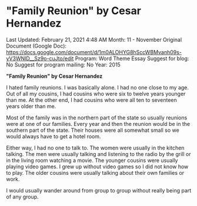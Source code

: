 # "Family Reunion" by Cesar Hernandez

Last Updated: February 21, 2021 4:48 AM
Month: 11 - November
Original Document (Google Doc): https://docs.google.com/document/d/1m0ALOHYG8hSccWBMvanh09s-yV3WNID__Sz9o-cuJto/edit
Program: Word Theme Essay
Suggest for blog: No
Suggest for program mailing: No
Year: 2015

**"Family Reunion" by Cesar Hernandez**

I hated family reunions. I was basically alone. I had no one close to my age. Out of all my cousins, I had cousins who were six to twelve years younger than me. At the other end, I had cousins who were all ten to seventeen years older than me.

Most of the family was in the northern part of the state so usually reunions were at one of our families. Every year and then the reunion would be in the southern part of the state. Their houses were all somewhat small so we would always have to get a hotel room.

Either way, I had no one to talk to. The women were usually in the kitchen talking. The men were usually talking and listening to the radio by the grill or in the living room watching a movie. The younger cousins were usually playing video games. I grew up without video games so I did not know how to play. The older cousins were usually talking about their own families or work.

I would usually wander around from group to group without really being part of any group.